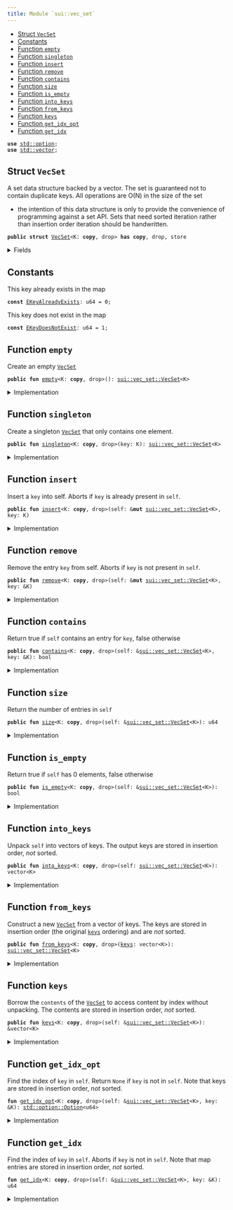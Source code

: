 ```yaml
---
title: Module `sui::vec_set`
---
```




-  [Struct `VecSet`](#sui_vec_set_VecSet)
-  [Constants](#@Constants_0)
-  [Function `empty`](#sui_vec_set_empty)
-  [Function `singleton`](#sui_vec_set_singleton)
-  [Function `insert`](#sui_vec_set_insert)
-  [Function `remove`](#sui_vec_set_remove)
-  [Function `contains`](#sui_vec_set_contains)
-  [Function `size`](#sui_vec_set_size)
-  [Function `is_empty`](#sui_vec_set_is_empty)
-  [Function `into_keys`](#sui_vec_set_into_keys)
-  [Function `from_keys`](#sui_vec_set_from_keys)
-  [Function `keys`](#sui_vec_set_keys)
-  [Function `get_idx_opt`](#sui_vec_set_get_idx_opt)
-  [Function `get_idx`](#sui_vec_set_get_idx)


<pre><code><b>use</b> <a href="../std/option.md#std_option">std::option</a>;
<b>use</b> <a href="../std/vector.md#std_vector">std::vector</a>;
</code></pre>



<a name="sui_vec_set_VecSet"></a>

## Struct `VecSet`

A set data structure backed by a vector. The set is guaranteed not to
contain duplicate keys. All operations are O(N) in the size of the set
- the intention of this data structure is only to provide the convenience
of programming against a set API. Sets that need sorted iteration rather
than insertion order iteration should be handwritten.


<pre><code><b>public</b> <b>struct</b> <a href="../sui/vec_set.md#sui_vec_set_VecSet">VecSet</a>&lt;K: <b>copy</b>, drop&gt; <b>has</b> <b>copy</b>, drop, store
</code></pre>



<details>
<summary>Fields</summary>


<dl>
<dt>
<code>contents: vector&lt;K&gt;</code>
</dt>
<dd>
</dd>
</dl>


</details>

<a name="@Constants_0"></a>

## Constants


<a name="sui_vec_set_EKeyAlreadyExists"></a>

This key already exists in the map


<pre><code><b>const</b> <a href="../sui/vec_set.md#sui_vec_set_EKeyAlreadyExists">EKeyAlreadyExists</a>: u64 = 0;
</code></pre>



<a name="sui_vec_set_EKeyDoesNotExist"></a>

This key does not exist in the map


<pre><code><b>const</b> <a href="../sui/vec_set.md#sui_vec_set_EKeyDoesNotExist">EKeyDoesNotExist</a>: u64 = 1;
</code></pre>



<a name="sui_vec_set_empty"></a>

## Function `empty`

Create an empty <code><a href="../sui/vec_set.md#sui_vec_set_VecSet">VecSet</a></code>


<pre><code><b>public</b> <b>fun</b> <a href="../sui/vec_set.md#sui_vec_set_empty">empty</a>&lt;K: <b>copy</b>, drop&gt;(): <a href="../sui/vec_set.md#sui_vec_set_VecSet">sui::vec_set::VecSet</a>&lt;K&gt;
</code></pre>



<details>
<summary>Implementation</summary>


<pre><code><b>public</b> <b>fun</b> <a href="../sui/vec_set.md#sui_vec_set_empty">empty</a>&lt;K: <b>copy</b> + drop&gt;(): <a href="../sui/vec_set.md#sui_vec_set_VecSet">VecSet</a>&lt;K&gt; {
    <a href="../sui/vec_set.md#sui_vec_set_VecSet">VecSet</a> { contents: vector[] }
}
</code></pre>



</details>

<a name="sui_vec_set_singleton"></a>

## Function `singleton`

Create a singleton <code><a href="../sui/vec_set.md#sui_vec_set_VecSet">VecSet</a></code> that only contains one element.


<pre><code><b>public</b> <b>fun</b> <a href="../sui/vec_set.md#sui_vec_set_singleton">singleton</a>&lt;K: <b>copy</b>, drop&gt;(key: K): <a href="../sui/vec_set.md#sui_vec_set_VecSet">sui::vec_set::VecSet</a>&lt;K&gt;
</code></pre>



<details>
<summary>Implementation</summary>


<pre><code><b>public</b> <b>fun</b> <a href="../sui/vec_set.md#sui_vec_set_singleton">singleton</a>&lt;K: <b>copy</b> + drop&gt;(key: K): <a href="../sui/vec_set.md#sui_vec_set_VecSet">VecSet</a>&lt;K&gt; {
    <a href="../sui/vec_set.md#sui_vec_set_VecSet">VecSet</a> { contents: vector[key] }
}
</code></pre>



</details>

<a name="sui_vec_set_insert"></a>

## Function `insert`

Insert a <code>key</code> into self.
Aborts if <code>key</code> is already present in <code>self</code>.


<pre><code><b>public</b> <b>fun</b> <a href="../sui/vec_set.md#sui_vec_set_insert">insert</a>&lt;K: <b>copy</b>, drop&gt;(self: &<b>mut</b> <a href="../sui/vec_set.md#sui_vec_set_VecSet">sui::vec_set::VecSet</a>&lt;K&gt;, key: K)
</code></pre>



<details>
<summary>Implementation</summary>


<pre><code><b>public</b> <b>fun</b> <a href="../sui/vec_set.md#sui_vec_set_insert">insert</a>&lt;K: <b>copy</b> + drop&gt;(self: &<b>mut</b> <a href="../sui/vec_set.md#sui_vec_set_VecSet">VecSet</a>&lt;K&gt;, key: K) {
    <b>assert</b>!(!self.<a href="../sui/vec_set.md#sui_vec_set_contains">contains</a>(&key), <a href="../sui/vec_set.md#sui_vec_set_EKeyAlreadyExists">EKeyAlreadyExists</a>);
    self.contents.push_back(key)
}
</code></pre>



</details>

<a name="sui_vec_set_remove"></a>

## Function `remove`

Remove the entry <code>key</code> from self. Aborts if <code>key</code> is not present in <code>self</code>.


<pre><code><b>public</b> <b>fun</b> <a href="../sui/vec_set.md#sui_vec_set_remove">remove</a>&lt;K: <b>copy</b>, drop&gt;(self: &<b>mut</b> <a href="../sui/vec_set.md#sui_vec_set_VecSet">sui::vec_set::VecSet</a>&lt;K&gt;, key: &K)
</code></pre>



<details>
<summary>Implementation</summary>


<pre><code><b>public</b> <b>fun</b> <a href="../sui/vec_set.md#sui_vec_set_remove">remove</a>&lt;K: <b>copy</b> + drop&gt;(self: &<b>mut</b> <a href="../sui/vec_set.md#sui_vec_set_VecSet">VecSet</a>&lt;K&gt;, key: &K) {
    <b>let</b> idx = <a href="../sui/vec_set.md#sui_vec_set_get_idx">get_idx</a>(self, key);
    self.contents.<a href="../sui/vec_set.md#sui_vec_set_remove">remove</a>(idx);
}
</code></pre>



</details>

<a name="sui_vec_set_contains"></a>

## Function `contains`

Return true if <code>self</code> contains an entry for <code>key</code>, false otherwise


<pre><code><b>public</b> <b>fun</b> <a href="../sui/vec_set.md#sui_vec_set_contains">contains</a>&lt;K: <b>copy</b>, drop&gt;(self: &<a href="../sui/vec_set.md#sui_vec_set_VecSet">sui::vec_set::VecSet</a>&lt;K&gt;, key: &K): bool
</code></pre>



<details>
<summary>Implementation</summary>


<pre><code><b>public</b> <b>fun</b> <a href="../sui/vec_set.md#sui_vec_set_contains">contains</a>&lt;K: <b>copy</b> + drop&gt;(self: &<a href="../sui/vec_set.md#sui_vec_set_VecSet">VecSet</a>&lt;K&gt;, key: &K): bool {
    <a href="../sui/vec_set.md#sui_vec_set_get_idx_opt">get_idx_opt</a>(self, key).is_some()
}
</code></pre>



</details>

<a name="sui_vec_set_size"></a>

## Function `size`

Return the number of entries in <code>self</code>


<pre><code><b>public</b> <b>fun</b> <a href="../sui/vec_set.md#sui_vec_set_size">size</a>&lt;K: <b>copy</b>, drop&gt;(self: &<a href="../sui/vec_set.md#sui_vec_set_VecSet">sui::vec_set::VecSet</a>&lt;K&gt;): u64
</code></pre>



<details>
<summary>Implementation</summary>


<pre><code><b>public</b> <b>fun</b> <a href="../sui/vec_set.md#sui_vec_set_size">size</a>&lt;K: <b>copy</b> + drop&gt;(self: &<a href="../sui/vec_set.md#sui_vec_set_VecSet">VecSet</a>&lt;K&gt;): u64 {
    self.contents.length()
}
</code></pre>



</details>

<a name="sui_vec_set_is_empty"></a>

## Function `is_empty`

Return true if <code>self</code> has 0 elements, false otherwise


<pre><code><b>public</b> <b>fun</b> <a href="../sui/vec_set.md#sui_vec_set_is_empty">is_empty</a>&lt;K: <b>copy</b>, drop&gt;(self: &<a href="../sui/vec_set.md#sui_vec_set_VecSet">sui::vec_set::VecSet</a>&lt;K&gt;): bool
</code></pre>



<details>
<summary>Implementation</summary>


<pre><code><b>public</b> <b>fun</b> <a href="../sui/vec_set.md#sui_vec_set_is_empty">is_empty</a>&lt;K: <b>copy</b> + drop&gt;(self: &<a href="../sui/vec_set.md#sui_vec_set_VecSet">VecSet</a>&lt;K&gt;): bool {
    <a href="../sui/vec_set.md#sui_vec_set_size">size</a>(self) == 0
}
</code></pre>



</details>

<a name="sui_vec_set_into_keys"></a>

## Function `into_keys`

Unpack <code>self</code> into vectors of keys.
The output keys are stored in insertion order, *not* sorted.


<pre><code><b>public</b> <b>fun</b> <a href="../sui/vec_set.md#sui_vec_set_into_keys">into_keys</a>&lt;K: <b>copy</b>, drop&gt;(self: <a href="../sui/vec_set.md#sui_vec_set_VecSet">sui::vec_set::VecSet</a>&lt;K&gt;): vector&lt;K&gt;
</code></pre>



<details>
<summary>Implementation</summary>


<pre><code><b>public</b> <b>fun</b> <a href="../sui/vec_set.md#sui_vec_set_into_keys">into_keys</a>&lt;K: <b>copy</b> + drop&gt;(self: <a href="../sui/vec_set.md#sui_vec_set_VecSet">VecSet</a>&lt;K&gt;): vector&lt;K&gt; {
    <b>let</b> <a href="../sui/vec_set.md#sui_vec_set_VecSet">VecSet</a> { contents } = self;
    contents
}
</code></pre>



</details>

<a name="sui_vec_set_from_keys"></a>

## Function `from_keys`

Construct a new <code><a href="../sui/vec_set.md#sui_vec_set_VecSet">VecSet</a></code> from a vector of keys.
The keys are stored in insertion order (the original <code><a href="../sui/vec_set.md#sui_vec_set_keys">keys</a></code> ordering)
and are *not* sorted.


<pre><code><b>public</b> <b>fun</b> <a href="../sui/vec_set.md#sui_vec_set_from_keys">from_keys</a>&lt;K: <b>copy</b>, drop&gt;(<a href="../sui/vec_set.md#sui_vec_set_keys">keys</a>: vector&lt;K&gt;): <a href="../sui/vec_set.md#sui_vec_set_VecSet">sui::vec_set::VecSet</a>&lt;K&gt;
</code></pre>



<details>
<summary>Implementation</summary>


<pre><code><b>public</b> <b>fun</b> <a href="../sui/vec_set.md#sui_vec_set_from_keys">from_keys</a>&lt;K: <b>copy</b> + drop&gt;(<b>mut</b> <a href="../sui/vec_set.md#sui_vec_set_keys">keys</a>: vector&lt;K&gt;): <a href="../sui/vec_set.md#sui_vec_set_VecSet">VecSet</a>&lt;K&gt; {
    <a href="../sui/vec_set.md#sui_vec_set_keys">keys</a>.reverse();
    <b>let</b> <b>mut</b> set = <a href="../sui/vec_set.md#sui_vec_set_empty">empty</a>();
    <b>while</b> (<a href="../sui/vec_set.md#sui_vec_set_keys">keys</a>.length() != 0) set.<a href="../sui/vec_set.md#sui_vec_set_insert">insert</a>(<a href="../sui/vec_set.md#sui_vec_set_keys">keys</a>.pop_back());
    set
}
</code></pre>



</details>

<a name="sui_vec_set_keys"></a>

## Function `keys`

Borrow the <code>contents</code> of the <code><a href="../sui/vec_set.md#sui_vec_set_VecSet">VecSet</a></code> to access content by index
without unpacking. The contents are stored in insertion order,
*not* sorted.


<pre><code><b>public</b> <b>fun</b> <a href="../sui/vec_set.md#sui_vec_set_keys">keys</a>&lt;K: <b>copy</b>, drop&gt;(self: &<a href="../sui/vec_set.md#sui_vec_set_VecSet">sui::vec_set::VecSet</a>&lt;K&gt;): &vector&lt;K&gt;
</code></pre>



<details>
<summary>Implementation</summary>


<pre><code><b>public</b> <b>fun</b> <a href="../sui/vec_set.md#sui_vec_set_keys">keys</a>&lt;K: <b>copy</b> + drop&gt;(self: &<a href="../sui/vec_set.md#sui_vec_set_VecSet">VecSet</a>&lt;K&gt;): &vector&lt;K&gt; {
    &self.contents
}
</code></pre>



</details>

<a name="sui_vec_set_get_idx_opt"></a>

## Function `get_idx_opt`

Find the index of <code>key</code> in <code>self</code>. Return <code>None</code> if <code>key</code> is not in <code>self</code>.
Note that keys are stored in insertion order, *not* sorted.


<pre><code><b>fun</b> <a href="../sui/vec_set.md#sui_vec_set_get_idx_opt">get_idx_opt</a>&lt;K: <b>copy</b>, drop&gt;(self: &<a href="../sui/vec_set.md#sui_vec_set_VecSet">sui::vec_set::VecSet</a>&lt;K&gt;, key: &K): <a href="../std/option.md#std_option_Option">std::option::Option</a>&lt;u64&gt;
</code></pre>



<details>
<summary>Implementation</summary>


<pre><code><b>fun</b> <a href="../sui/vec_set.md#sui_vec_set_get_idx_opt">get_idx_opt</a>&lt;K: <b>copy</b> + drop&gt;(self: &<a href="../sui/vec_set.md#sui_vec_set_VecSet">VecSet</a>&lt;K&gt;, key: &K): Option&lt;u64&gt; {
    <b>let</b> <b>mut</b> i = 0;
    <b>let</b> n = <a href="../sui/vec_set.md#sui_vec_set_size">size</a>(self);
    <b>while</b> (i &lt; n) {
        <b>if</b> (&self.contents[i] == key) {
            <b>return</b> option::some(i)
        };
        i = i + 1;
    };
    option::none()
}
</code></pre>



</details>

<a name="sui_vec_set_get_idx"></a>

## Function `get_idx`

Find the index of <code>key</code> in <code>self</code>. Aborts if <code>key</code> is not in <code>self</code>.
Note that map entries are stored in insertion order, *not* sorted.


<pre><code><b>fun</b> <a href="../sui/vec_set.md#sui_vec_set_get_idx">get_idx</a>&lt;K: <b>copy</b>, drop&gt;(self: &<a href="../sui/vec_set.md#sui_vec_set_VecSet">sui::vec_set::VecSet</a>&lt;K&gt;, key: &K): u64
</code></pre>



<details>
<summary>Implementation</summary>


<pre><code><b>fun</b> <a href="../sui/vec_set.md#sui_vec_set_get_idx">get_idx</a>&lt;K: <b>copy</b> + drop&gt;(self: &<a href="../sui/vec_set.md#sui_vec_set_VecSet">VecSet</a>&lt;K&gt;, key: &K): u64 {
    <b>let</b> idx_opt = <a href="../sui/vec_set.md#sui_vec_set_get_idx_opt">get_idx_opt</a>(self, key);
    <b>assert</b>!(idx_opt.is_some(), <a href="../sui/vec_set.md#sui_vec_set_EKeyDoesNotExist">EKeyDoesNotExist</a>);
    idx_opt.destroy_some()
}
</code></pre>



</details>
